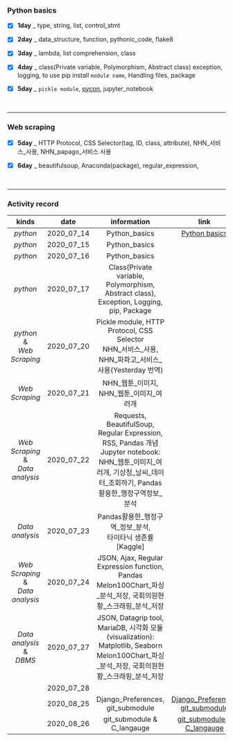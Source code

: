 ### Python basics

- [x] __1day__ _ type, string, list, control_stmt
- [x] __2day__ _ data_structure, function, pythonic_code, flake8
- [x] __3day__ _ lambda, list comprehension, class

- [x] __4day__ _ class(Private variable, Polymorphism, Abstract class)  exception, logging, to use pip install `module name`, Handling files, package

- [x] __5day__ _ `pickle module`, [pycon](https://www.pycon.kr/en/2020/), jupyter_notebook

<br />

---

### Web scraping

- [x] __5day__ _ HTTP Protocol, CSS Selector(tag, ID, class, attribute), NHN\_서비스_사용, NHN\_papago\_서비스 사용

- [x] __6day__ _ beautifulsoup, Anaconda(package), regular_expression,


<br />

---

### Activity record

|                   kinds                    |    date    |                         information                          |                             link                             |
| :----------------------------------------: | :--------: | :----------------------------------------------------------: | :----------------------------------------------------------: |
|                  *python*                  | 2020_07_14 |                        Python_basics                         | [Python basics](https://github.com/nickhealthy/TIL/blob/master/2020_07_14/Python_basics.md) |
|                  *python*                  | 2020_07_15 |                        Python_basics                         |                                                              |
|                  *python*                  | 2020_07_16 |                        Python_basics                         |                                                              |
|                  *python*                  | 2020_07_17 | Class(Private variable, Polymorphism, Abstract class), <br />Exception, Logging, pip, Package |                                                              |
|    *python*<br />&<br />*Web Scraping*     | 2020_07_20 | Pickle module, HTTP Protocol, CSS Selector<br />NHN\_서비스\_사용, NHN\_파파고\_서비스\_사용(Yesterday 번역) |                                                              |
|               *Web Scraping*               | 2020_07_21 |         NHN\_웹툰\_이미지, NHN\_웹툰\_이미지_여러개          |                                                              |
| *Web Scraping*<br />&<br />*Data analysis* | 2020_07_22 | Requests, BeautifulSoup, Regular Expression, RSS, Pandas 개념<br />Jupyter notebook: NHN\_웹툰\_이미지\_여러개, 기상청\_날씨\_데이터\_조회하기, Pandas활용한\_행정구역정보_분석 |                                                              |
|              *Data analysis*               | 2020_07_23 | Pandas활용한\_행정구역\_정보\_분석, <br />타이타닉 생존률 [Kaggle] |                                                              |
| *Web Scraping*<br />&<br />*Data analysis* | 2020_07_24 | JSON, Ajax, Regular Expression function, Pandas<br />Melon100Chart\_파싱\_분석\_저장, 국회의원현황\_스크래핑\_분석_저장 |                                                              |
|     *Data analysis*<br />&<br />*DBMS*     | 2020_07_27 | JSON, Datagrip tool, MariaDB, 시각화 모듈(visualization): Matplotlib, Seaborn<br />Melon100Chart\_파싱\_분석\_저장, 국회의원현황\_스크래핑\_분석_저장 |                                                              |
|                                            | 2020_07_28 |                                                              |                                                              |
|                                            | 2020_08_25 |              Django_Preferences, git_submodule               | [Django_Preferences](https://github.com/nickhealthy/TIL/blob/master/2020_08_25/Django_Preferences.md) <br />[git_submodule](https://github.com/nickhealthy/TIL/blob/master/2020_08_25/git_submodule.md) |
|                                            | 2020_08_26 |                  git_submodule & C_langauge                  | [git_submodule & C_langauge](https://github.com/nickhealthy/TIL/blob/master/2020_08_26/git_submodule%20%26%20C_langauge.md) |



<br />



